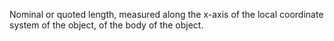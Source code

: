 ﻿Nominal or quoted length, measured along the x-axis of the local coordinate system of the object, of the body of the object.
